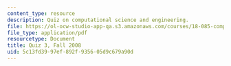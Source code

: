 ```yaml
---
content_type: resource
description: Quiz on computational science and engineering.
file: https://ol-ocw-studio-app-qa.s3.amazonaws.com/courses/18-085-computational-science-and-engineering-i-fall-2008/5c13fd3997ef892f935605d9c679a90d_quiz3.pdf
file_type: application/pdf
resourcetype: Document
title: Quiz 3, Fall 2008
uid: 5c13fd39-97ef-892f-9356-05d9c679a90d
---
```

